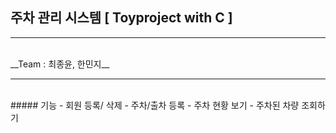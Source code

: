 ## 주차 관리 시스템 [ Toyproject with C ]

<hr>
<br>
__Team : 최종윤, 한민지__ 

<hr>
<br>
##### 기능
- 회원 등록/ 삭제
- 주차/출차 등록
- 주차 현황 보기
- 주차된 차량 조회하기
